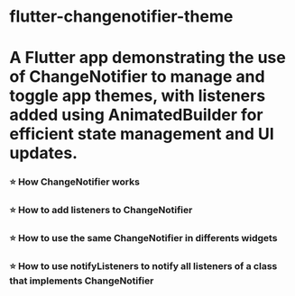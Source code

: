 # flutter-changenotifier-theme #
A Flutter app demonstrating the use of ChangeNotifier to manage and toggle app themes, with listeners added using AnimatedBuilder for efficient state management and UI updates.
=======

### ⭐ How ChangeNotifier works
### ⭐ How to add listeners to ChangeNotifier
### ⭐ How to use the same ChangeNotifier in differents widgets
### ⭐ How to use notifyListeners to notify all listeners of a class that implements ChangeNotifier


